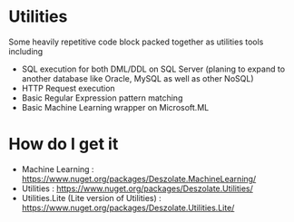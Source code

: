 # Utilities
Some heavily repetitive code block packed together as utilities tools including
- SQL execution for both DML/DDL on SQL Server (planing to expand to another database like Oracle, MySQL as well as other NoSQL)
- HTTP Request execution
- Basic Regular Expression pattern matching
- Basic Machine Learning wrapper on Microsoft.ML

# How do I get it
- Machine Learning : https://www.nuget.org/packages/Deszolate.MachineLearning/
- Utilities : https://www.nuget.org/packages/Deszolate.Utilities/
- Utilities.Lite (Lite version of Utilities) : https://www.nuget.org/packages/Deszolate.Utilities.Lite/
